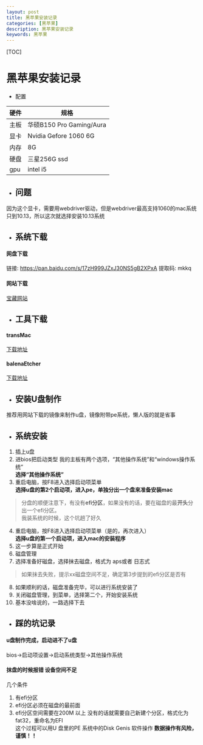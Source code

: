 ```yaml
---
layout: post
title: 黑苹果安装记录
categories: [黑苹果]
description: 黑苹果安装记录
keywords: 黑苹果
---
```


[TOC]

# 黑苹果安装记录
- 配置    

|硬件|规格|  
|-|-|  
|主板|华硕B150 Pro Gaming/Aura|  
|显卡|Nvidia Gefore 1060 6G|  
|内存|8G|  
|硬盘|三星256G ssd|  
|gpu|intel i5|

- ## 问题 
因为这个显卡，需要用webdriver驱动，但是webdriver最高支持1060的mac系统只到10.13，所以这次就选择安装10.13系统
- ## 系统下载

#### 网盘下载 
链接: https://pan.baidu.com/s/17zH999JZxJ30NS5gB2XPxA 提取码: mkkq 

#### 网站下载 
[宝藏网站](https://www.misonsky.cn/361.html)
- ## 工具下载
#### transMac 
[下载地址](http://www.misonsky.cn/storge/?/%E9%BB%91%E8%8B%B9%E6%9E%9C%E7%B3%BB%E7%BB%9F%E5%AE%89%E8%A3%85%E5%B7%A5%E5%85%B7/TransMac.exe)
#### balenaEtcher
[下载地址](https://www.misonsky.cn/storge/?/%E9%BB%91%E8%8B%B9%E6%9E%9C%E7%B3%BB%E7%BB%9F%E5%AE%89%E8%A3%85%E5%B7%A5%E5%85%B7/balenaEtcher-Portable-1.5.58.exe)

- ## 安装U盘制作
推荐用网站下载的镜像来制作u盘，镜像附带pe系统，懒人版的就是省事  


- ## 系统安装
1. 插上u盘
2. 进bios把启动类型
我的主板有两个选项，“其他操作系统”和“windows操作系统”  
**选择“其他操作系统”**
3. 重启电脑，按F8进入选择启动项菜单  
**选择u盘的第2个启动项，进入pe，单独分出一个盘来准备安装mac**
> 分盘的顺便注意下，有没有**efi分区**，如果没有的话，要在磁盘的最**开头**分出一个efi分区。  
我装系统的时候，这个坑趟了好久
4. 重启电脑，按F8进入选择启动项菜单（是的，再次进入）  
**选择u盘的第一个启动项，进入mac的安装程序**
5. 这一步算是正式开始
6. 磁盘管理
7. 选择准备好磁盘，选择抹去磁盘，格式为 aps或者 日志式
> 如果抹去失败，提示xx磁盘空间不足，确定第3步提到的efi分区是否有
8. 如果顺利的话，磁盘准备完毕，可以进行系统安装了
9. 关闭磁盘管理，到菜单，选择第二个，开始安装系统
10. 基本没啥说的，一路选择下去

- ## 踩的坑记录
#### u盘制作完成，启动进不了u盘  
bios->启动项设置->启动系统类型->其他操作系统
#### 抹盘的时候报错 设备空间不足
几个条件
1. 有efi分区
2. efi分区必须在磁盘的最前面
3. efi分区空间需要在200M 以上
没有的话就需要自己新建个分区，格式化为fat32，重命名为EFI    
这个过程可以用U 盘里的PE 系统中的Disk Genis 软件操作 **数据操作有风险，谨慎！！**  
